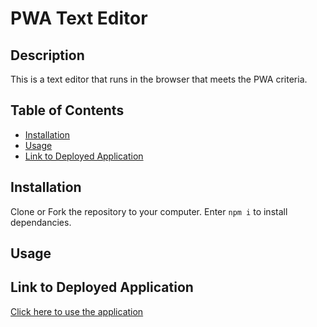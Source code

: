 # PWA Text Editor

## Description

This is a text editor that runs in the browser that meets the PWA criteria.

## Table of Contents

- [Installation](#installation)
- [Usage](#usage)
- [Link to Deployed Application](#link-to-deployed-application)

## Installation

Clone or Fork the repository to your computer. Enter `npm i` to install dependancies.

## Usage

## Link to Deployed Application

[Click here to use the application](https://pwa-text-editor33-67cc2d63795c.herokuapp.com/)
